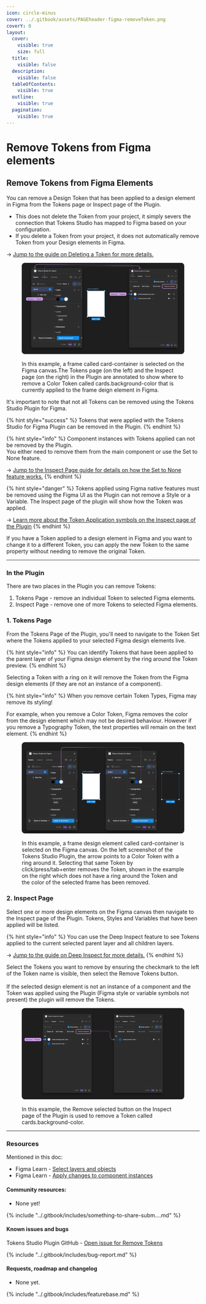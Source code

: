 ```yaml
---
icon: circle-minus
cover: ../.gitbook/assets/PAGEheader-figma-removeToken.png
coverY: 0
layout:
  cover:
    visible: true
    size: full
  title:
    visible: false
  description:
    visible: false
  tableOfContents:
    visible: true
  outline:
    visible: true
  pagination:
    visible: true
---
```


# Remove Tokens from Figma elements

## Remove Tokens from Figma Elements

You can remove a Design Token that has been applied to a design element in Figma from the Tokens page or Inspect page of the Plugin.

* This does not delete the Token from your project, it simply severs the connection that Tokens Studio has mapped to Figma based on your configuration.&#x20;
* If you delete a Token from your project, it does not automatically remove Token from your Design elements in Figma.&#x20;

→ [Jump to the guide on Deleting a Token for more details.](../manage-tokens/create.md#delete-a-token-from-your-project)&#x20;



<figure><img src="../.gitbook/assets/removeToken-inspect-tokens-V2-4-1.png" alt=""><figcaption><p>In this example, a frame called card-container is selected on the Figma canvas.The Tokens page (on the left) and the Inspect page (on the right) in the Plugin are annotated to show where to remove a Color Token called cards.background-color that is currently applied to the frame deign element in Figma. </p></figcaption></figure>



It's important to note that not all Tokens can be removed using the Tokens Studio Plugin for Figma.&#x20;

{% hint style="success" %}
Tokens that were applied with the Tokens Studio for Figma Plugin can be removed in the Plugin.&#x20;
{% endhint %}

{% hint style="info" %}
Component instances with Tokens applied can not be removed by the Plugin. \
You either need to remove them from the main component or use the Set to None feature.&#x20;

→ [Jump to the Inspect Page guide for details on how the Set to None feature works.](../debug/inspect-tokens.md#c.-set-to-none)
{% endhint %}

{% hint style="danger" %}
Tokens applied using Figma native features must be removed using the Figma UI as the Plugin can not remove a Style or a Variable. The Inspect page of the plugin will show how the Token was applied.&#x20;

→ [Learn more about the Token Application symbols on the Inspect page of the Plugin](../debug/inspect-tokens.md#d.-token-application-symbol)
{% endhint %}

If you have a Token applied to a design element in Figma and you want to change it to a different Token, you can apply the new Token to the same property without needing to remove the original Token.&#x20;

***



### In the Plugin

There are two places in the Plugin you can remove Tokens:

1. Tokens Page - remove an individual Token to selected Figma elements.
2. Inspect Page - remove one of more Tokens to selected Figma elements.&#x20;



### 1. Tokens Page&#x20;

From the Tokens Page of the Plugin, you'll need to navigate to the Token Set where the Tokens applied to your selected Figma design elements live.&#x20;

{% hint style="info" %}
You can identify Tokens that have been applied to the parent layer of your Figma design element by the ring around the Token preview.&#x20;
{% endhint %}

Selecting a Token with a ring on it will remove the Token from the Figma design elements (if they are not an instance of a component).&#x20;

{% hint style="info" %}
When you remove certain Token Types, Figma may remove its styling!&#x20;

For example, when you remove a Color Token, Figma removes the color from the design element which may not be desired behaviour. However if you remove a Typography Token, the text properties will remain on the text element.&#x20;
{% endhint %}

<figure><img src="../.gitbook/assets/tokenPage-apply-remove-outline-V2-4-1.png" alt=""><figcaption><p>In this example, a frame design element called card-container is selected on the Figma canvas. On the left screenshot of the Tokens Studio Plugin, the arrow points to a Color Token with a ring around it. Selecting that same Token by click/press/tab+enter removes the Token, shown in the example on the right which does not have a ring around the Token and the color of the selected frame has been removed. </p></figcaption></figure>



### 2. Inspect Page&#x20;

Select one or more design elements on the Figma canvas then navigate to the Inspect page of the Plugin. Tokens, Styles and Variables that have been applied will be listed.&#x20;

{% hint style="info" %}
You can use the Deep Inspect feature to see Tokens applied to the current selected parent layer and all children layers.&#x20;

→ [Jump to the guide on Deep Inspect for more details.](../debug/inspect-tokens.md#b.-deep-inspect)
{% endhint %}

Select the Tokens you want to remove by ensuring the checkmark to the left of the Token name is visible, then select the Remove Tokens button. \
\
If the selected design element is not an instance of a component and the Token was applied using the Plugin (Figma style or variable symbols not present) the plugin will remove the Tokens.&#x20;

<figure><img src="../.gitbook/assets/inspect-removeSelected-flow-V2-4-1.png" alt=""><figcaption><p>In this example, the Remove selected button on the Inspect page of the Plugin is used to remove a Token called cards.background-color. </p></figcaption></figure>

***



### Resources

Mentioned in this doc:

* Figma Learn - [Select layers and objects](https://help.figma.com/hc/en-us/articles/360040449873-Select-layers-and-objects)
* Figma Learn - [Apply changes to component instances](https://help.figma.com/hc/en-us/articles/360039150733-Apply-changes-to-instances)



#### Community resources:

* None yet!

{% include "../.gitbook/includes/something-to-share-subm....md" %}



#### Known issues and bugs

Tokens Studio Plugin GitHub - [Open issue for Remove Tokens](https://github.com/tokens-studio/figma-plugin/labels/token%20remove)

{% include "../.gitbook/includes/bug-report.md" %}



#### Requests, roadmap and changelog

* None yet.&#x20;

{% include "../.gitbook/includes/featurebase.md" %}

